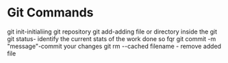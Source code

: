 Git Commands
============

git init-initialiing git repository
git add-adding file or directory inside the git
git status- identify the current stats of the work done so fqr
git commit -m "message"-commit your changes
git rm --cached filename - remove added file

